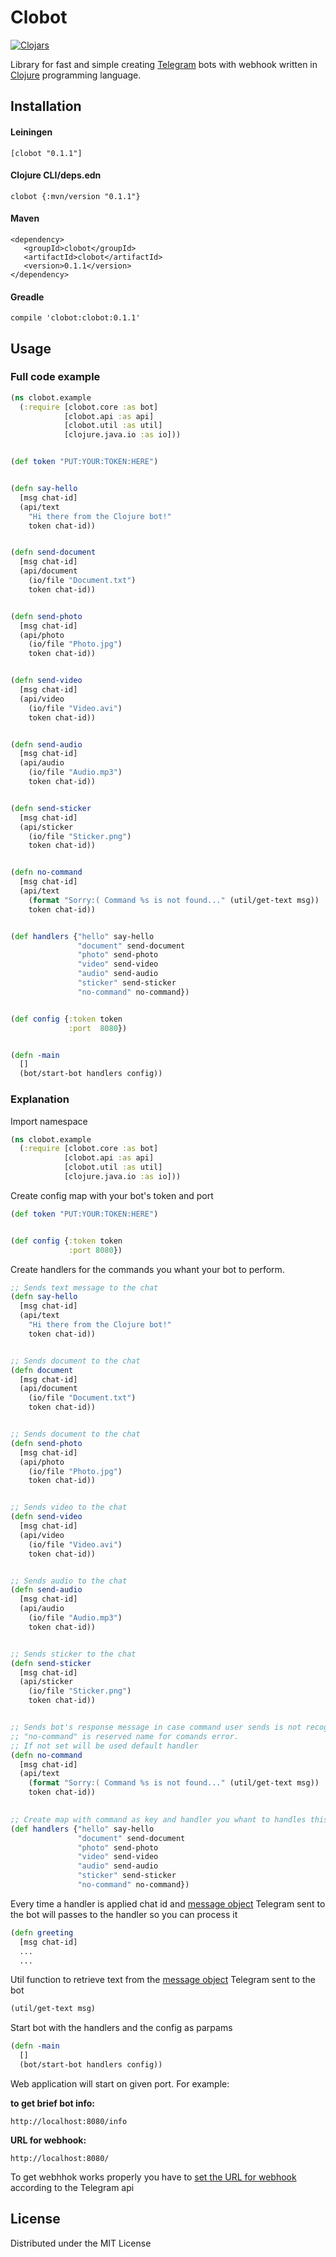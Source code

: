 # Clobot

[![Clojars](https://img.shields.io/clojars/v/clobot.svg)](https://clojars.org/clobot)

Library for fast and simple creating [Telegram](https://telegram.org) bots with webhook written in [Clojure](http://clojure.org) programming language.


## Installation

#### Leiningen
    [clobot "0.1.1"]
    
#### Clojure CLI/deps.edn
    clobot {:mvn/version "0.1.1"}
    
#### Maven
    <dependency>
       <groupId>clobot</groupId>
       <artifactId>clobot</artifactId>
       <version>0.1.1</version>
    </dependency>
    
#### Greadle
    compile 'clobot:clobot:0.1.1'


## Usage

### Full code example

```Clojure
(ns clobot.example
  (:require [clobot.core :as bot]
            [clobot.api :as api]
            [clobot.util :as util]
            [clojure.java.io :as io]))


(def token "PUT:YOUR:TOKEN:HERE")


(defn say-hello
  [msg chat-id]
  (api/text
    "Hi there from the Clojure bot!"
    token chat-id))


(defn send-document
  [msg chat-id]
  (api/document
    (io/file "Document.txt")
    token chat-id))


(defn send-photo
  [msg chat-id]
  (api/photo
    (io/file "Photo.jpg")
    token chat-id))


(defn send-video
  [msg chat-id]
  (api/video
    (io/file "Video.avi")
    token chat-id))


(defn send-audio
  [msg chat-id]
  (api/audio
    (io/file "Audio.mp3")
    token chat-id))


(defn send-sticker
  [msg chat-id]
  (api/sticker
    (io/file "Sticker.png")
    token chat-id))


(defn no-command
  [msg chat-id]
  (api/text
    (format "Sorry:( Command %s is not found..." (util/get-text msg))
    token chat-id))


(def handlers {"hello" say-hello
               "document" send-document
               "photo" send-photo
               "video" send-video
               "audio" send-audio
               "sticker" send-sticker
               "no-command" no-command})


(def config {:token token
             :port  8080})


(defn -main
  []
  (bot/start-bot handlers config))
```


### Explanation


Import namespace
```Clojure
(ns clobot.example
  (:require [clobot.core :as bot]
            [clobot.api :as api]
            [clobot.util :as util]
            [clojure.java.io :as io]))
```

Create config map with your bot's token and port
```Clojure
(def token "PUT:YOUR:TOKEN:HERE")


(def config {:token token
             :port 8080})
```

Create handlers for the commands you whant your bot to perform.
```Clojure
;; Sends text message to the chat
(defn say-hello
  [msg chat-id]
  (api/text
    "Hi there from the Clojure bot!"
    token chat-id))


;; Sends document to the chat
(defn document
  [msg chat-id]
  (api/document
    (io/file "Document.txt")
    token chat-id))


;; Sends document to the chat
(defn send-photo
  [msg chat-id]
  (api/photo
    (io/file "Photo.jpg")
    token chat-id))


;; Sends video to the chat
(defn send-video
  [msg chat-id]
  (api/video
    (io/file "Video.avi")
    token chat-id))


;; Sends audio to the chat
(defn send-audio
  [msg chat-id]
  (api/audio
    (io/file "Audio.mp3")
    token chat-id))


;; Sends sticker to the chat
(defn send-sticker
  [msg chat-id]
  (api/sticker
    (io/file "Sticker.png")
    token chat-id))


;; Sends bot's response message in case command user sends is not recognized
;; "no-command" is reserved name for comands error.
;; If not set will be used default handler
(defn no-command
  [msg chat-id]
  (api/text
    (format "Sorry:( Command %s is not found..." (util/get-text msg))
    token chat-id))
    

;; Create map with command as key and handler you whant to handles this command as values
(def handlers {"hello" say-hello
               "document" send-document
               "photo" send-photo
               "video" send-video
               "audio" send-audio
               "sticker" send-sticker
               "no-command" no-command})
```

Every time a handler is applied chat id and [message object](https://core.telegram.org/bots/api#message) Telegram sent to the bot will passes to the handler so you can process it
```Clojure
(defn greeting
  [msg chat-id]
  ...
  ...
```
Util function to retrieve text from the [message object](https://core.telegram.org/bots/api#message) Telegram sent to the bot
```Clojure
(util/get-text msg)
```

Start bot with the handlers and the config as parpams
```Clojure
(defn -main
  []
  (bot/start-bot handlers config))
```

Web application will start on given port. For example: 

**to get brief bot info:**
```
http://localhost:8080/info   
```
**URL for webhook:**
```
http://localhost:8080/  
```
To get webhhok works properly you have to [set the URL for webhook](https://core.telegram.org/bots/api#setwebhook) according to the Telegram api

## License

Distributed under the MIT License
